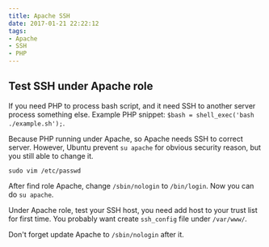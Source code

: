 ```yaml
---
title: Apache SSH
date: 2017-01-21 22:22:12
tags:
- Apache
- SSH
- PHP
---
```


## Test SSH under Apache role
If you need PHP to process bash script, and it need SSH to another server process something else. Example PHP snippet: `$bash = shell_exec('bash ./example.sh');`.

Because PHP running under Apache, so Apache needs SSH to correct server. However, Ubuntu prevent `su apache` for obvious security reason, but you still able to change it.
```
sudo vim /etc/passwd
```

After find role Apache, change `/sbin/nologin` to `/bin/login`. Now you can do `su apache`.

Under Apache role, test your SSH host, you need add host to your trust list for first time. You probably want create `ssh_config` file under `/var/www/`.

Don't forget update Apache to `/sbin/nologin` after it.
